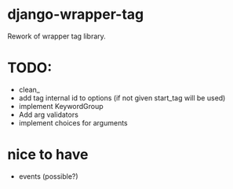 # django-wrapper-tag

Rework of wrapper tag library.

# TODO:

* clean_<argument>
* add tag internal id to options (if not given start_tag will be used)
* implement KeywordGroup
* Add arg validators
* implement choices for arguments

# nice to have

* events (possible?)

